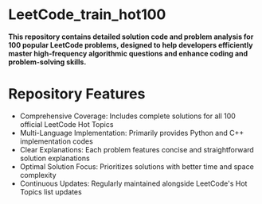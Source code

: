 # LeetCode_train_hot100

**This repository contains detailed solution code and problem analysis for 100 popular LeetCode problems, designed to help developers efficiently master high-frequency algorithmic questions and enhance coding and problem-solving skills.**
# Repository Features

- Comprehensive Coverage: Includes complete solutions for all 100 official LeetCode Hot Topics
- Multi-Language Implementation: Primarily provides Python and C++ implementation codes
- Clear Explanations: Each problem features concise and straightforward solution explanations
- Optimal Solution Focus: Prioritizes solutions with better time and space complexity
- Continuous Updates: Regularly maintained alongside LeetCode's Hot Topics list updates

